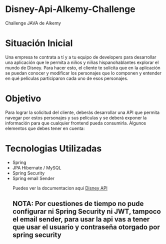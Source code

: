 # Disney-Api-Alkemy-Challenge
Challenge JAVA de Alkemy


<h1>Situación Inicial</h1>
<div> Una empresa te contrata a tí y a tu equipo de developers para desarrollar una aplicación
que le permita a niños y niñas hispanohablantes explorar el mundo de Disney. Para hacer
esto, el cliente te solicita que en la aplicación se puedan conocer y modificar los personajes
que lo componen y entender en qué películas participaron cada uno de esos personajes.
</div>

<h1>Objetivo</h1>

<div>Para lograr la solicitud del cliente, deberás desarrollar una API que permita navegar por
estos personajes y sus películas y se deberá exponer la información para que cualquier
frontend pueda consumirla. Algunos elementos que debes tener en cuenta:
 </div>
 
 <h1>Tecnologias Utilizadas</h1>
 <ul>
 <li>Spring</li>
 <li>JPA Hibernate / MySQL</li>
 <li>Spring Security</li>
 <li>Spring email Sender</li>
 
 Puedes ver la documentacion aqui
 <a href="https://documenter.getpostman.com/view/23336503/2s7YmuhjaN" target="_blank">Disney API </a>
 
 <h2>NOTA: Por cuestiones de tiempo no pude configurar ni Spring Security ni JWT, tampoco el email sender, para usar la api vas a
 tener que usar el usuario y contraseña otorgado por spring security</h2>
